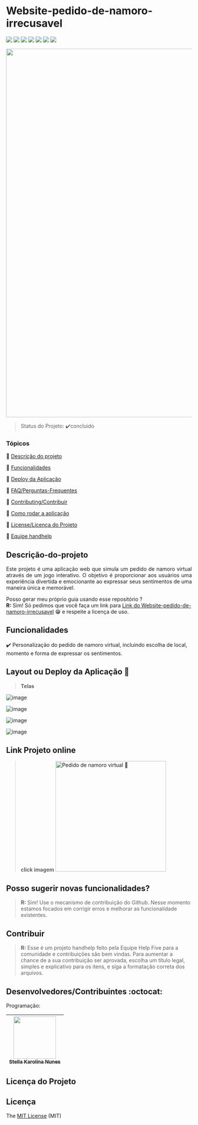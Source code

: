 <h1 align="left"> Website-pedido-de-namoro-irrecusavel </h1>

<p align="left">
  <img src="https://img.shields.io/static/v1?label=html&message=framework&color=blue&style=for-the-badge&logo=html"/>
    <img src="https://img.shields.io/static/v1?label=css&message=framework&color=blue&style=for-the-badge&logo=css"/>
      <img src="https://img.shields.io/static/v1?label=js&message=framework&color=blue&style=for-the-badge&logo=js"/>
  <img src="https://img.shields.io/static/v1?label=Netlify&message=deploy&color=blue&style=for-the-badge&logo=netlify"/>
  <img src="http://img.shields.io/static/v1?label=License&message=MIT&color=green&style=for-the-badge"/>
  <img src="http://img.shields.io/static/v1?label=TESTES&message=%3E1.0&color=GREEN&style=for-the-badge"/>
   <img src="http://img.shields.io/static/v1?label=STATUS&message=CONCLUIDO&color=GREEN&style=for-the-badge"/>
</p>

<p style="text-align: center;">
  <img src="https://github.com/user-attachments/assets/23da5a42-9728-4c46-bf89-b37ce2affeef" width="1000" />
</p>

> Status do Projeto: :heavy_check_mark:concluido

### Tópicos

:small_blue_diamond: [Descrição do projeto](#descrição-do-projeto)

:small_blue_diamond: [Funcionalidades](#funcionalidades)

:small_blue_diamond: [Deploy da Aplicação](#deploy-da-aplicação-dash)

:small_blue_diamond: [FAQ/Perguntas-Frequentes](#FAQ/Perguntas-Frequentes)

:small_blue_diamond: [Contributing/Contribuir](#Contributing/Contribuir)

:small_blue_diamond: [Como rodar a aplicação](#como-rodar-a-aplicação)

:small_blue_diamond: [License/Licença do Projeto](#License/Licença-Projeto)

:small_blue_diamond: [Equipe handhelp](#Equipe)

## Descrição-do-projeto

<p align="justify">
  Este projeto é uma aplicação web que simula um pedido de namoro virtual através de um jogo interativo. O objetivo é proporcionar aos usuários uma experiência divertida e emocionante ao expressar seus sentimentos de uma maneira única e memorável.
  </p>
  
 Posso gerar meu próprio guia usando esse repositório ?  
 **R:** Sim! Só pedimos que você faça um link para [Link do Website-pedido-de-namoro-irrecusavel](https://github.com/StellaKarolinaNunes/Pedido-de-namoro/)  😁 e respeite a licença de uso.

## Funcionalidades

:heavy_check_mark: Personalização do pedido de namoro virtual, incluindo escolha de local, momento e forma de expressar os sentimentos.

## Layout ou Deploy da Aplicação :dash:

> **Telas**

![image](https://github.com/user-attachments/assets/23da5a42-9728-4c46-bf89-b37ce2affeef)

![image](https://github.com/user-attachments/assets/0e0e5f2f-eda8-49c0-b590-292d07637530)

![image](https://github.com/user-attachments/assets/4abb8332-e288-4583-b39e-13ccd15f0398)

![image](https://github.com/user-attachments/assets/676a75b5-9cbb-4fea-a0b0-2e0530843269)


## **Link Projeto online**

> **click imagem** <a href="https://website-pedido-de-namoro-irrecusavel.netlify.app/" target="_blank"> <img src="https://github.com/StellaKarolinaNunes/Projeto_Integrador_Handhelp/assets/118007989/2373027a-365f-4463-83c4-b84258d97d80" width="300" alt="Pedido de namoro virtual 🤝"> </a>

## Posso sugerir novas funcionalidades?

> **R:** Sim! Use o mecanismo de contribuição do Github. Nesse momento estamos focados em corrigir erros e melhorar as funcionalidade existentes.

## Contribuir

> **R:** Esse é um projeto handhelp feito pela Equipe Help Five para a comunidade e contribuições são bem vindas. Para aumentar a chance de a sua contribuição ser aprovada, escolha um título legal, simples e explicativo para os itens, e siga a formatação correta dos arquivos.

## Desenvolvedores/Contribuintes :octocat:

Programação:

| [<img src= "https://github.com/StellaKarolinaNunes.png" width=115><br><sub>Stella Karolina Nunes</sub>](https://github.com/StellaKarolinaNunes)
| :---: |

## Licença do Projeto

## Licença

The [MIT License](./License) (MIT)

#

